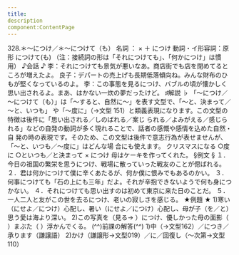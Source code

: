```yaml
---
title:
description
component:ContentPage
---
```



328.＊～につけ／＊～につけて（も）
名詞 ： × ＋ につけ 動詞・イ形容詞：原形 につけて(も)
（注：接続詞の形は「それにつけても」、「何かにつけ」は慣用）
♪会話 ♪
李：それにつけても景気が悪いなあ。商店街でも店を閉めてるところが増えたよ。 良子：デパートの売上げも長期低落傾向ね。みんな財布のひもが堅くなっているのよ。
李：この事態を見るにつけ、バブルの頃が懐かしく思い出されるよ。まあ、はかない一炊の夢だったけど。
♯解説 ♭
「～につけ／～につけて（も）」は「～すると、自然に～」を表す文型で、「～と、決まって／～と、いつも」 や「～度に」（→文型 151）と類義表現になります。この文型の特徴は後件に「思い出される／しのばれる／案じ られる／よみがえる／感じられる」などの自発の動詞が多く現れることで、話者の感慨や感情を込めた自然・自 発の時の表現です。そのため、この文型は後件で意志行為が表せませんが、「～と、いつも／～度に」はどんな場 合にも使えます。
クリスマスになる
○度に
○といつも／と決まって
× につけ 母はケーキを作ってくれた。
§例文 §
１．今日の祖国の繁栄を思うにつけ、戦場に散っていった戦友のことが偲ばれる。
２．君は何かにつけて僕に辛くあたるが、何か僕に恨みでもあるのかい。
３．何事につけても「石の上にも三年」だよ。それが辛抱できないようで何も身につかない。
４．それにつけても思い出すのは初めて東京に来た日のことだ。
５．一人二人と友がこの世を去るにつけ、老いの寂しさを感じる。
★例題 ★
1)寒い（にせよ／につけ）心配し、暑い（にせよ／につけ）心配し、母が子（を／と）思う愛は海より深い。
2)この写真を（見る→ ）につけ、優しかった母の面影（ ）まぶた（ ）浮かんでくる。
(^^)前課の解答(^^)
1)中（→文型162）／につき／承ります（謙譲語）
2)かけ（謙譲形→文型019）／に／回復し（～次第→文型110）
